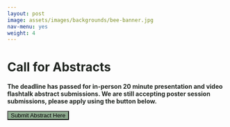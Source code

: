```yaml
---
layout: post
image: assets/images/backgrounds/bee-banner.jpg
nav-menu: yes
weight: 4
---
```


<h1 style="color:#202520">Call for Abstracts</h1>

<b style="color:#202520">The deadline has passed for in-person 20 minute presentation and video flashtalk abstract submissions. We are still accepting poster session submissions, please apply using the button below.</b>


<a href="https://docs.google.com/forms/d/e/1FAIpQLSeIUCNNhIwDGP4ijmRzvzdkN97ucRHhekrUGzzbUM1YFXNqNQ/viewform?usp=sf_link" target="_blank" rel="noopener noreferrer" style = "text-decoration: none"><button button style = "background:#8eaa8f"> Submit Abstract Here </button></a>




